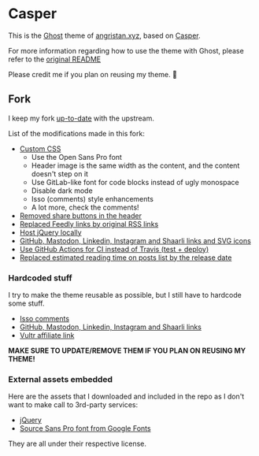 # Casper

This is the [Ghost](https://github.com/tryghost/ghost/) theme of [angristan.xyz](https://angristan.xyz), based on [Casper](https://github.com/TryGhost/Casper).

For more information regarding how to use the theme with Ghost, please refer to the [original README](https://github.com/TryGhost/Casper)

Please credit me if you plan on reusing my theme. 🙂

## Fork

I keep my fork [up-to-date](https://github.com/angristan/Casper-XYZ/blob/master/UPDATE.md) with the upstream.

List of the modifications made in this fork:

* [Custom CSS](https://github.com/angristan/Casper-XYZ/blob/master/assets/css/custom.css)
  * Use the Open Sans Pro font
  * Header image is the same width as the content, and the content doesn't step on it
  * Use GitLab-like font for code blocks instead of ugly monospace
  * Disable dark mode
  * Isso (comments) style enhancements
  * A lot more, check the comments!
* [Removed share buttons in the header](https://github.com/angristan/Casper-XYZ/commit/b4530b973a71bcdfce82c02572525171a5fa9159)
* [Replaced Feedly links by original RSS links](https://github.com/angristan/Casper-XYZ/commit/c618bc702969c217b6f48277244b6bf04b4e46bd)
* [Host jQuery locally](https://github.com/angristan/Casper-XYZ/commit/d9105f2667ed7ae8de32a3cd36d1bea8a910f77d)
* [GitHub, Mastodon, Linkedin, Instagram and Shaarli links and SVG icons](https://github.com/angristan/Casper-XYZ/blob/master/partials/site-nav.hbs#L16)
* [Use GitHub Actions for CI instead of Travis (test + deploy)](https://github.com/angristan/Casper-XYZ/tree/master/.github/workflows)
* [Replaced estimated reading time on posts list by the release date](https://github.com/angristan/Casper-XYZ/pull/4)

### Hardcoded stuff

I try to make the theme reusable as possible, but I still have to hardcode some stuff.

* [Isso comments](https://github.com/angristan/Casper-XYZ/blob/master/post.hbs)
* [GitHub, Mastodon, Linkedin, Instagram and Shaarli links](https://github.com/angristan/Casper-XYZ/blob/master/partials/site-nav.hbs)
* [Vultr affiliate link](https://github.com/angristan/Casper-XYZ/blob/master/default.hbs)

**MAKE SURE TO UPDATE/REMOVE THEM IF YOU PLAN ON REUSING MY THEME!**

### External assets embedded

Here are the assets that I downloaded and included in the repo as I don't want to make call to 3rd-party services:

* [jQuery](https://github.com/jquery/jquery)
* [Source Sans Pro font from Google Fonts](https://fonts.google.com/specimen/Source+Sans+Pro)

They are all under their respective license.
